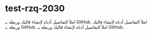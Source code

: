 # test-rzq-2030
املأ التفاصيل أدناه لإنشاء قالبك وربطه بـ GitHub. املأ التفاصيل أدناه لإنشاء قالبك وربطه بـ GitHub. املأ التفاصيل أدناه لإنشاء قالبك وربطه بـ GitHub.
